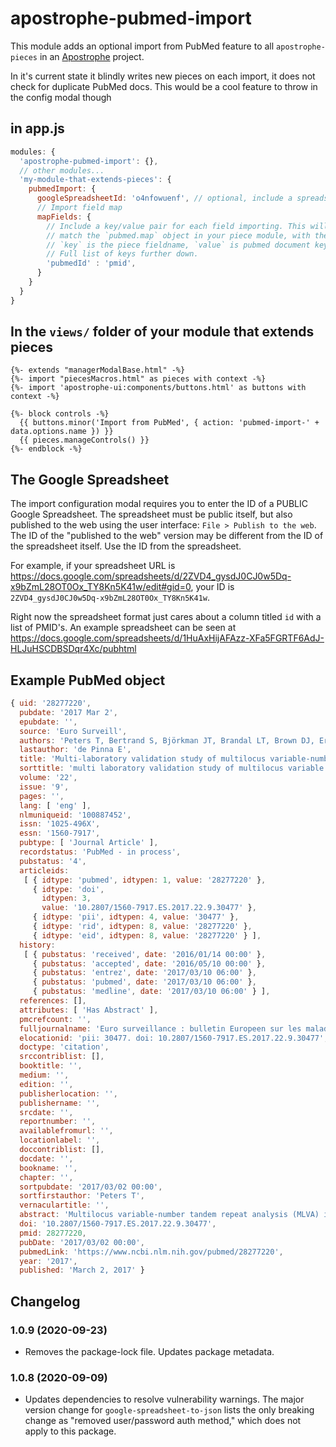 # apostrophe-pubmed-import

This module adds an optional import from PubMed feature to all `apostrophe-pieces` in an [Apostrophe](http://apostrophecms.org) project.

In it's current state it blindly writes new pieces on each import, it does not check for duplicate PubMed docs. This would be a cool feature to throw in the config modal though

## in app.js

```javascript
modules: {
  'apostrophe-pubmed-import': {},
  // other modules...
  'my-module-that-extends-pieces': {
    pubmedImport: {
      googleSpreadsheetId: 'o4nfowuenf', // optional, include a spreadsheet ID in the help text
      // Import field map
      mapFields: {
        // Include a key/value pair for each field importing. This will likely
        // match the `pubmed.map` object in your piece module, with the id added.
        // `key` is the piece fieldname, `value` is pubmed document key.
        // Full list of keys further down.
        'pubmedId' : 'pmid',
      }
    }
  }
}
```

## In the `views/` folder of your module that extends pieces

```markup
{%- extends "managerModalBase.html" -%}
{%- import "piecesMacros.html" as pieces with context -%}
{%- import 'apostrophe-ui:components/buttons.html' as buttons with context -%}

{%- block controls -%}
  {{ buttons.minor('Import from PubMed', { action: 'pubmed-import-' + data.options.name }) }}
  {{ pieces.manageControls() }}
{%- endblock -%}
```

## The Google Spreadsheet

The import configuration modal requires you to enter the ID of a PUBLIC Google Spreadsheet. The spreadsheet must be public itself, but also published to the web using the user interface: `File > Publish to the web`. The ID of the "published to the web" version may be different from the ID of the spreadsheet itself. Use the ID from the spreadsheet.

For example, if your spreadsheet URL is https://docs.google.com/spreadsheets/d/2ZVD4_gysdJ0CJ0w5Dq-x9bZmL28OT0Ox_TY8Kn5K41w/edit#gid=0, your ID is `2ZVD4_gysdJ0CJ0w5Dq-x9bZmL28OT0Ox_TY8Kn5K41w`.

Right now the spreadsheet format just cares about a column titled `id` with a list of PMID's. An example spreadsheet can be seen at https://docs.google.com/spreadsheets/d/1HuAxHijAFAzz-XFa5FGRTF6AdJ-HLJuHSCDBSDqr4Xc/pubhtml

## Example PubMed object
```javascript
{ uid: '28277220',
  pubdate: '2017 Mar 2',
  epubdate: '',
  source: 'Euro Surveill',
  authors: 'Peters T, Bertrand S, Björkman JT, Brandal LT, Brown DJ, Erdõsi T, Heck M, Ibrahem S, Johansson K, Kornschober C, Kotila SM, Le Hello S, Lienemann T, Mattheus W, Nielsen EM, Ragimbeau C, Rumore J, Sabol A, Torpdahl M, Trees E, Tuohy A, de Pinna E',
  lastauthor: 'de Pinna E',
  title: 'Multi-laboratory validation study of multilocus variable-number tandem repeat analysis (MLVA) for Salmonella enterica serovar Enteritidis, 2015.',
  sorttitle: 'multi laboratory validation study of multilocus variable number tandem repeat analysis mlva for salmonella enterica serovar enteritidis 2015',
  volume: '22',
  issue: '9',
  pages: '',
  lang: [ 'eng' ],
  nlmuniqueid: '100887452',
  issn: '1025-496X',
  essn: '1560-7917',
  pubtype: [ 'Journal Article' ],
  recordstatus: 'PubMed - in process',
  pubstatus: '4',
  articleids:
   [ { idtype: 'pubmed', idtypen: 1, value: '28277220' },
     { idtype: 'doi',
       idtypen: 3,
       value: '10.2807/1560-7917.ES.2017.22.9.30477' },
     { idtype: 'pii', idtypen: 4, value: '30477' },
     { idtype: 'rid', idtypen: 8, value: '28277220' },
     { idtype: 'eid', idtypen: 8, value: '28277220' } ],
  history:
   [ { pubstatus: 'received', date: '2016/01/14 00:00' },
     { pubstatus: 'accepted', date: '2016/05/10 00:00' },
     { pubstatus: 'entrez', date: '2017/03/10 06:00' },
     { pubstatus: 'pubmed', date: '2017/03/10 06:00' },
     { pubstatus: 'medline', date: '2017/03/10 06:00' } ],
  references: [],
  attributes: [ 'Has Abstract' ],
  pmcrefcount: '',
  fulljournalname: 'Euro surveillance : bulletin Europeen sur les maladies transmissibles = European communicable disease bulletin',
  elocationid: 'pii: 30477. doi: 10.2807/1560-7917.ES.2017.22.9.30477',
  doctype: 'citation',
  srccontriblist: [],
  booktitle: '',
  medium: '',
  edition: '',
  publisherlocation: '',
  publishername: '',
  srcdate: '',
  reportnumber: '',
  availablefromurl: '',
  locationlabel: '',
  doccontriblist: [],
  docdate: '',
  bookname: '',
  chapter: '',
  sortpubdate: '2017/03/02 00:00',
  sortfirstauthor: 'Peters T',
  vernaculartitle: '',
  abstract: 'Multilocus variable-number tandem repeat analysis (MLVA) is a rapid and reproducible typing method that is an important tool for investigation, as well as detection, of national and multinational outbreaks of a range of food-borne pathogens. Salmonella enterica serovar Enteritidis is the most common Salmonella serovar associated with human salmonellosis in the European Union/European Economic Area and North America. Fourteen laboratories from 13 countries in Europe and North America participated in a validation study for MLVA of S. Enteritidis targeting five loci. Following normalisation of fragment sizes using a set of reference strains, a blinded set of 24 strains with known allele sizes was analysed by each participant. The S. Enteritidis 5-loci MLVA protocol was shown to produce internationally comparable results as more than 90% of the participants reported less than 5% discrepant MLVA profiles. All 14 participating laboratories performed well, even those where experience with this typing method was limited. The raw fragment length data were consistent throughout, and the inter-laboratory validation helped to standardise the conversion of raw data to repeat numbers with at least two countries updating their internal procedures. However, differences in assigned MLVA profiles remain between well-established protocols and should be taken into account when exchanging data.',
  doi: '10.2807/1560-7917.ES.2017.22.9.30477',
  pmid: 28277220,
  pubDate: '2017/03/02 00:00',
  pubmedLink: 'https://www.ncbi.nlm.nih.gov/pubmed/28277220',
  year: '2017',
  published: 'March 2, 2017' }
```

## Changelog

### 1.0.9 (2020-09-23)
- Removes the package-lock file. Updates package metadata.

### 1.0.8 (2020-09-09)
- Updates dependencies to resolve vulnerability warnings. The major version change for `google-spreadsheet-to-json` lists the only breaking change as "removed user/password auth method," which does not apply to this package.